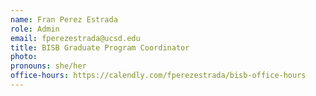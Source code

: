 ```yaml
---
name: Fran Perez Estrada
role: Admin
email: fperezestrada@ucsd.edu
title: BISB Graduate Program Coordinator
photo: 
pronouns: she/her
office-hours: https://calendly.com/fperezestrada/bisb-office-hours
---
```


